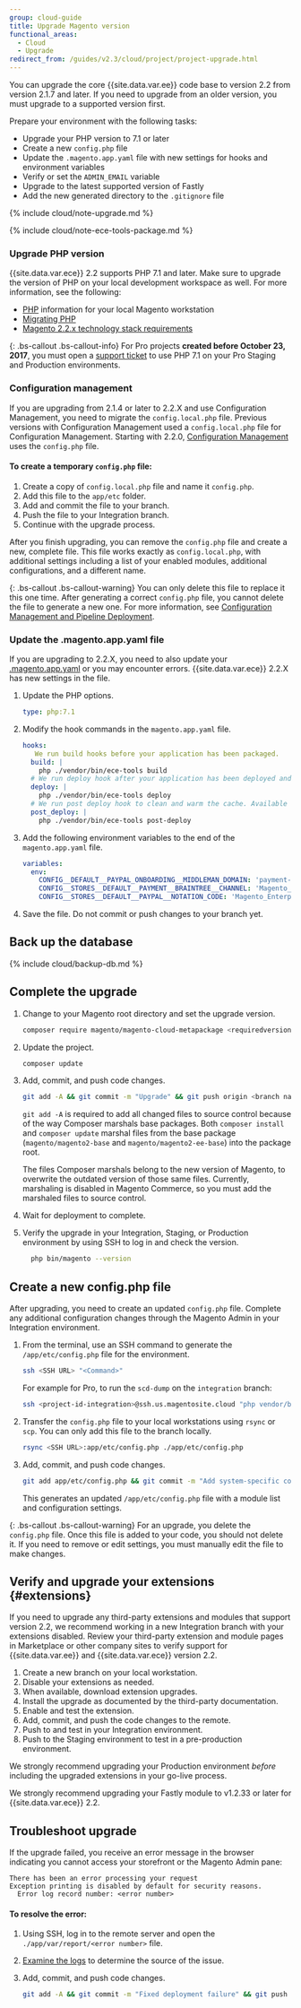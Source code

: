 ```yaml
---
group: cloud-guide
title: Upgrade Magento version
functional_areas:
  - Cloud
  - Upgrade
redirect_from: /guides/v2.3/cloud/project/project-upgrade.html
---
```


You can upgrade the core {{site.data.var.ee}} code base to version 2.2 from version 2.1.7 and later. If you need to upgrade from an older version, you must upgrade to a supported version first.

Prepare your environment with the following tasks:

* Upgrade your PHP version to 7.1 or later
* Create a new `config.php` file
* Update the `.magento.app.yaml` file with new settings for hooks and environment variables
* Verify or set the `ADMIN_EMAIL` variable
* Upgrade to the latest supported version of Fastly
* Add the new generated directory to the `.gitignore` file

{% include cloud/note-upgrade.md %}

{% include cloud/note-ece-tools-package.md %}

### Upgrade PHP version

{{site.data.var.ece}} 2.2 supports PHP 7.1 and later. Make sure to upgrade the version of PHP on your local development workspace as well. For more information, see the following:

* [PHP]({{site.baseurl}}/guides/v2.2/cloud/before/before-workspace-magento-prereqs.html#php) information for your local Magento workstation
* [Migrating PHP](http://php.net/manual/en/migration71.php)
* [Magento 2.2.x technology stack requirements]({{site.baseurl}}/guides/v2.2/install-gde/system-requirements-tech.html#php)

{: .bs-callout .bs-callout-info}
For Pro projects **created before October 23, 2017**, you must open a [support ticket]({{page.baseurl}}/cloud/troubleshooting/troubleshooting-overview.html) to use PHP 7.1 on your Pro Staging and Production environments.

### Configuration management

If you are upgrading from 2.1.4 or later to 2.2.X and use Configuration Management, you need to migrate the `config.local.php` file. Previous versions with Configuration Management used a `config.local.php` file for Configuration Management. Starting with 2.2.0, [Configuration Management]({{site.baseurl}}/guides/v2.2/cloud/live/sens-data-over.html) uses the `config.php` file.

#### To create a temporary `config.php` file:

1. Create a copy of `config.local.php` file and name it `config.php`.
2. Add this file to the `app/etc` folder.
3. Add and commit the file to your branch.
4. Push the file to your Integration branch.
5. Continue with the upgrade process.

After you finish upgrading, you can remove the `config.php` file and create a new, complete file. This file works exactly as `config.local.php`, with additional settings including a list of your enabled modules, additional configurations, and a different name.

{: .bs-callout .bs-callout-warning}
You can only delete this file to replace it this one time. After generating a correct `config.php` file, you cannot delete the file to generate a new one. For more information, see [Configuration Management and Pipeline Deployment]({{site.baseurl}}/guides/v2.2/cloud/live/sens-data-over.html).

### Update the .magento.app.yaml file

If you are upgrading to 2.2.X, you need to also update your [.magento.app.yaml]({{site.baseurl}}/guides/v2.2/cloud/project/project-conf-files_magento-app.html) or you may encounter errors. {{site.data.var.ece}} 2.2.X has new settings in the file.

1. Update the PHP options.

   ```yaml
   type: php:7.1
   ```

2. Modify the hook commands in the `magento.app.yaml` file.

   ```yaml
   hooks:
      We run build hooks before your application has been packaged.
     build: |
       php ./vendor/bin/ece-tools build
     # We run deploy hook after your application has been deployed and started.
     deploy: |
       php ./vendor/bin/ece-tools deploy
     # We run post deploy hook to clean and warm the cache. Available with ECE-Tools 2002.0.10.
     post_deploy: |
       php ./vendor/bin/ece-tools post-deploy
   ```

3. Add the following environment variables to the end of the `magento.app.yaml` file.

   ```yaml
   variables:
     env:
       CONFIG__DEFAULT__PAYPAL_ONBOARDING__MIDDLEMAN_DOMAIN: 'payment-broker.magento.com'
       CONFIG__STORES__DEFAULT__PAYMENT__BRAINTREE__CHANNEL: 'Magento_Enterprise_Cloud_BT'
       CONFIG__STORES__DEFAULT__PAYPAL__NOTATION_CODE: 'Magento_Enterprise_Cloud'
   ```

4. Save the file. Do not commit or push changes to your branch yet.

## Back up the database

{% include cloud/backup-db.md %}

## Complete the upgrade

1. Change to your Magento root directory and set the upgrade version.

   ```bash
   composer require magento/magento-cloud-metapackage <requiredversion> --no-update
   ```

2. Update the project.

   ```bash
   composer update
   ```

3. Add, commit, and push code changes.

   ```bash
   git add -A && git commit -m "Upgrade" && git push origin <branch name>
   ```

   `git add -A` is required to add all changed files to source control because of the way Composer marshals base packages. Both `composer install` and `composer update` marshal files from the base package (`magento/magento2-base` and `magento/magento2-ee-base`) into the package root.

   The files Composer marshals belong to the new version of Magento, to overwrite the outdated version of those same files. Currently, marshaling is disabled in Magento Commerce, so you must add the marshaled files to source control.

4. Wait for deployment to complete.

5. Verify the upgrade in your Integration, Staging, or Production environment by using SSH to log in and check the version.

   ```bash
     php bin/magento --version
   ```

## Create a new config.php file

After upgrading, you need to create an updated `config.php` file. Complete any additional configuration changes through the Magento Admin in your Integration environment.

1. From the terminal, use an SSH command to generate the `/app/etc/config.php` file for the environment.

   ```bash
   ssh <SSH URL> "<Command>"
   ```

   For example for Pro, to run the `scd-dump` on the `integration` branch:

   ```bash
   ssh <project-id-integration>@ssh.us.magentosite.cloud "php vendor/bin/m2-ece-scd-dump"
   ```

2. Transfer the `config.php` file to your local workstations using `rsync` or `scp`. You can only add this file to the branch locally.

   ```bash
   rsync <SSH URL>:app/etc/config.php ./app/etc/config.php
   ```

3. Add, commit, and push code changes.

   ```bash
   git add app/etc/config.php && git commit -m "Add system-specific configuration" && git push origin master
   ```

   This generates an updated `/app/etc/config.php` file with a module list and configuration settings.

{: .bs-callout .bs-callout-warning}
For an upgrade, you delete the `config.php` file. Once this file is added to your code, you should not delete it. If you need to remove or edit settings, you must manually edit the file to make changes.

## Verify and upgrade your extensions {#extensions}

If you need to upgrade any third-party extensions and modules that support version 2.2, we recommend working in a new Integration branch with your extensions disabled. Review your third-party extension and module pages in Marketplace or other company sites to verify support for {{site.data.var.ee}} and {{site.data.var.ece}} version 2.2.

1. Create a new branch on your local workstation.
2. Disable your extensions as needed.
3. When available, download extension upgrades.
4. Install the upgrade as documented by the third-party documentation.
5. Enable and test the extension.
6. Add, commit, and push the code changes to the remote.
7. Push to and test in your Integration environment.
8. Push to the Staging environment to test in a pre-production environment.

We strongly recommend upgrading your Production environment _before_ including the upgraded extensions in your go-live process.

We strongly recommend upgrading your Fastly module to v1.2.33 or later for {{site.data.var.ece}} 2.2.

## Troubleshoot upgrade

If the upgrade failed, you receive an error message in the browser indicating you cannot access your storefront or the Magento Admin pane:

```terminal
There has been an error processing your request
Exception printing is disabled by default for security reasons.
  Error log record number: <error number>
```

#### To resolve the error:

1. Using SSH, log in to the remote server and open the `./app/var/report/<error number>` file. 

2. [Examine the logs]({{page.baseurl}}/cloud/troubleshooting/environments-logs.html) to determine the source of the issue.

3. Add, commit, and push code changes.

   ```bash
   git add -A && git commit -m "Fixed deployment failure" && git push origin <branch name>
   ```

